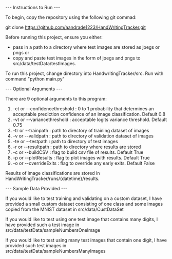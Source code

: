 --- Instructions to Run ---

To begin, copy the repository using the following git commad: 

git clone https://github.com/aandrade1223/HandWritingTracker.git

Before running this project, ensure you either:

- pass in a path to a directory where test images are stored as jpegs or pngs or 
- copy and paste test images in the form of jpegs and pngs to src/data/testData/testImages. 

To run this project, change directory into HandwritingTracker/src. Run with command "python main.py"

--- Optional Arguments ---

There are 9 optional arguments to this program:

1. -ct or --confidencethreshold : 0 to 1 probability that determines an acceptable prediction confidence of an image classification. Default 0.8
2. -vt or --variancethreshold : acceptable logits variance threshold. Default 0.75
3. -tr or --trainpath : path to directory of training dataset of images
4. -v  or --validpath : path to directory of validation dataset of images
5. -te or --testpath : path to directory of test images
6. -r  or --resultpath : path to directory where results are stored
7. -c  or --buildCSV : flag to build csv file of results. Default True
8. -p  or --plotResults : flag to plot images with results. Default True
9. -o  or --overrideExits : flag to override any early exits. Default False

Results of image classifications are stored in HandWritingTracker/runs/{datetime}/results. 

--- Sample Data Provided ---

If you would like to test training and validating on a custom dataset, 
I have provided a small custom dataset consisting of one class and some images copied from the MNIST dataset
in src/data/CustDataSet

If you would like to test using one test image that contains many digits, 
I have provided such a test image 
in src/data/testData/sampleNumbersOneImage

If you would like to test using many test images that contain one digit, 
I have provided such test images 
in src/data/testData/sampleNumbersManyImages